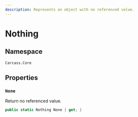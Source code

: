 ```yaml
---
description: Represents an object with no referenced value.
---
```


# Nothing

## Namespace

```
Carcass.Core
```

## Properties

### **`None`**

Return no referenced value.

```csharp
public static Nothing None { get; }
```
